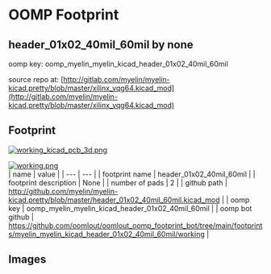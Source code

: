 # OOMP Footprint  
## header_01x02_40mil_60mil  by none  
  
oomp key: oomp_myelin_myelin_kicad_header_01x02_40mil_60mil  
  
source repo at: [http://gitlab.com/myelin/myelin-kicad.pretty/blob/master/xilinx_vqg64.kicad_mod](http://gitlab.com/myelin/myelin-kicad.pretty/blob/master/xilinx_vqg64.kicad_mod)  
## Footprint  
  
[![working_kicad_pcb_3d.png](working_kicad_pcb_3d_600.png)](working_kicad_pcb_3d.png)  
  
[![working.png](working_600.png)](working.png)  
| name | value | 
| --- | --- | 
| footprint name | header_01x02_40mil_60mil | 
| footprint description | None | 
| number of pads | 2 | 
| github path | http://github.com/myelin/myelin-kicad.pretty/blob/master/header_01x02_40mil_60mil.kicad_mod | 
| oomp key | oomp_myelin_myelin_kicad_header_01x02_40mil_60mil | 
| oomp bot github | https://github.com/oomlout/oomlout_oomp_footprint_bot/tree/main/footprints/myelin_myelin_kicad_header_01x02_40mil_60mil/working | 
## Images  
